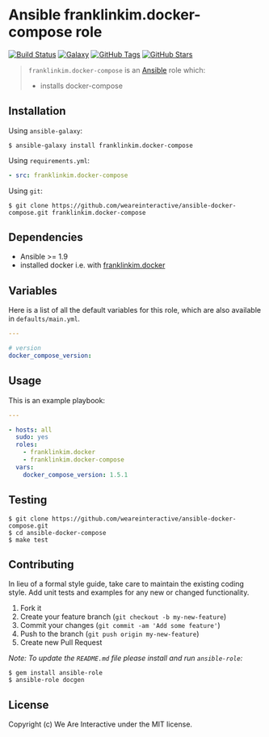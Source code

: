 # Ansible franklinkim.docker-compose role

[![Build Status](https://img.shields.io/travis/weareinteractive/ansible-docker-compose.svg)](https://travis-ci.org/weareinteractive/ansible-docker-compose)
[![Galaxy](http://img.shields.io/badge/galaxy-franklinkim.docker-blue.svg)](https://galaxy.ansible.com/list#/roles/3275)
[![GitHub Tags](https://img.shields.io/github/tag/weareinteractive/ansible-docker-compose.svg)](https://github.com/weareinteractive/ansible-docker-compose)
[![GitHub Stars](https://img.shields.io/github/stars/weareinteractive/ansible-docker-compose.svg)](https://github.com/weareinteractive/ansible-docker-compose)

> `franklinkim.docker-compose` is an [Ansible](http://www.ansible.com) role which:
>
> * installs docker-compose

## Installation

Using `ansible-galaxy`:

```shell
$ ansible-galaxy install franklinkim.docker-compose
```

Using `requirements.yml`:

```yaml
- src: franklinkim.docker-compose
```

Using `git`:

```shell
$ git clone https://github.com/weareinteractive/ansible-docker-compose.git franklinkim.docker-compose
```

## Dependencies

* Ansible >= 1.9
* installed docker i.e. with [franklinkim.docker](https://github.com/weareinteractive/ansible-docker)

## Variables

Here is a list of all the default variables for this role, which are also available in `defaults/main.yml`.

```yaml
---

# version
docker_compose_version:

```


## Usage

This is an example playbook:

```yaml
---

- hosts: all
  sudo: yes
  roles:
    - franklinkim.docker
    - franklinkim.docker-compose
  vars:
    docker_compose_version: 1.5.1

```


## Testing

```shell
$ git clone https://github.com/weareinteractive/ansible-docker-compose.git
$ cd ansible-docker-compose
$ make test
```

## Contributing
In lieu of a formal style guide, take care to maintain the existing coding style. Add unit tests and examples for any new or changed functionality.

1. Fork it
2. Create your feature branch (`git checkout -b my-new-feature`)
3. Commit your changes (`git commit -am 'Add some feature'`)
4. Push to the branch (`git push origin my-new-feature`)
5. Create new Pull Request

*Note: To update the `README.md` file please install and run `ansible-role`:*

```shell
$ gem install ansible-role
$ ansible-role docgen
```

## License
Copyright (c) We Are Interactive under the MIT license.
